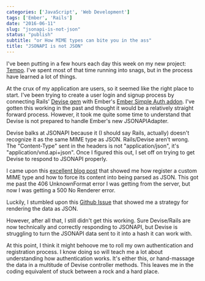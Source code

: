 ```yaml
---
categories: ['JavaScript', 'Web Development']
tags: ['Ember', 'Rails']
date: "2016-06-11"
slug: "jsonapi-is-not-json"
status: "publish"
subtitle: "or How MIME types can bite you in the ass"
title: "JSONAPI is not JSON"
---
```


I've been putting in a few hours each day this week on my new project: [Tempo](http://kyleshevlin.com/new-project-codename-tempo/). I've spent most of that time running into snags, but in the process have learned a lot of things.

At the crux of my application are users, so it seemed like the right place to start. I've been trying to create a user login and signup process by connecting Rails' [Devise gem](https://github.com/plataformatec/devise) with Ember's [Ember Simple Auth addon](https://github.com/simplabs/ember-simple-auth). I've gotten this working in the past and thought it would be a relatively straight forward process. However, it took me quite some time to understand that Devise is not prepared to handle Ember's new JSONAPIAdapter.

Devise balks at JSONAPI because it (I should say Rails, actually) doesn't recognize it as the same MIME type as JSON. Rails/Devise aren't wrong. The "Content-Type" sent in the headers is not "application/json", it's "application/vnd.api+json". Once I figured this out, I set off on trying to get Devise to respond to JSONAPI properly.

I came upon this [excellent blog post](http://blog.arkency.com/2016/03/creating-new-content-types-in-rails-4-dot-2/) that showed me how register a custom MIME type and how to force its content into being parsed as JSON. This got me past the 406 UnknownFormat error I was getting from the server, but now I was getting a 500 No Renderer error.

Luckily, I stumbled upon this [Github Issue](https://github.com/apotonick/roar-rails/issues/65) that showed me a strategy for rendering the data as JSON.

However, after all that, I still didn't get this working. Sure Devise/Rails are now technically and correctly responding to JSONAPI, but Devise is struggling to turn the JSONAPI data sent to it into a hash it can work with.

At this point, I think it might behoove me to roll my own authentication and registration process. I know doing so will teach me a lot about understanding how authentication works. It's either this, or hand-massage the data in a multitude of Devise controller methods. This leaves me in the coding equivalent of stuck between a rock and a hard place.

